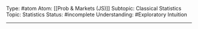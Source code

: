 Type: #atom
Atom: [[Prob & Markets (JS)]]
Subtopic: Classical Statistics
Topic: Statistics
Status: #incomplete 
Understanding: #Exploratory Intuition

----

